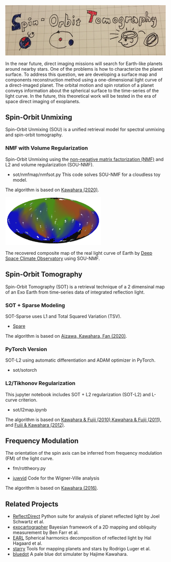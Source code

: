 <img src="https://github.com/HajimeKawahara/sot/blob/master/data/fig/logo.png" Titie="Spin-Orbit Tomography" Width=600px>

In the near future, direct imaging missions will search for Earth-like planets around nearby stars. One of the problems is how to characterize the planet surface. To address this question, we are developing a surface map and components reconstruction method using a one-dimensional light curve of a direct-imaged planet. The orbital motion and spin rotation of a planet conveys information about the spherical surface to the time-series of the light curve. In the future, this theoretical work will be tested in the era of space direct imaging of exoplanets.

## Spin-Orbit Unmixing 
Spin-Orbit Unmixing (SOU) is a unified retrieval model for spectral unmixing and spin-orbit tomography.

### NMF with Volume Regularization 
Spin-Orbit Unmixing using the [non-negative matrix factorization (NMF)](https://en.wikipedia.org/wiki/Non-negative_matrix_factorization) and L2 and volume regularization (SOU-NMF). 

- sot/nmfmap/nmfsot.py
This code solves SOU-NMF for a cloudless toy model.

The algorithm is based on [Kawahara (2020)]().


<img src="https://github.com/HajimeKawahara/sot/blob/master/data/fig/sotnmf.png" Titie="The recovered composite map of the real light curve of Earth by DSCOVR using SOU-NMF" Width=300px>

The recovered composite map of the real light curve of Earth by 
 [Deep Space Climate Observatory](https://en.wikipedia.org/wiki/Deep_Space_Climate_Observatory) 
using SOU-NMF.

## Spin-Orbit Tomography
Spin-Orbit Tomography (SOT) is a retrieval technique of a 2 dimensinal map of an Exo Earth from time-series data of integrated reflection light.

### SOT + Sparse Modeling
SOT-Sparse uses L1 and Total Squared Variation (TSV).

- [Spare](https://github.com/2ndmk2/Spare) 

The algorithm is based on [Aizawa, Kawahara, Fan (2020)]().

### PyTorch Version
SOT-L2 using automatic differentiation and ADAM optimizer in PyTorch. 

- sot/sotorch

### L2/Tikhonov Regularization
This jupyter notebook includes SOT + L2 regularization (SOT-L2) and L-curve criterion.

- sot/l2map.ipynb

The algorithm is based on [Kawahara & Fujii (2010)](https://arxiv.org/abs/1004.5152),[Kawahara & Fujii (2011)](http://arxiv.org/abs/1106.0136), and [Fujii & Kawahara (2012)](http://arxiv.org/abs/1204.3504).

## Frequency Modulation
The orientation of the spin axis can be inferred from frequency modulation (FM) of the light curve. 

- fm/rottheory.py

- [juwvid](https://github.com/HajimeKawahara/juwvid) Code for the Wigner-Ville analysis

The algorithm is based on [Kawahara (2016)](https://arxiv.org/abs/1603.02898).

## Related Projects

- [ReflectDirect](https://github.com/joelcolinschwartz/ReflectDirect) Python suite for analysis of planet reflected light by Joel Schwartz et al.
- [exocartographer](https://github.com/bfarr/exocartographer) Bayesian framework of a 2D mapping and obliquity measurement by Ben Farr et al.
- [EARL](https://github.com/HalHaggard/EARL) Spherical harmonics decomposition of reflected light by Hal Hagaard et al.
- [starry](https://github.com/rodluger/starry) Tools for mapping planets and stars by Rodrigo Luger et al.
- [bluedot](https://github.com/HajimeKawahara/bluedot) A pale blue dot simulater by Hajime Kawahara. 
